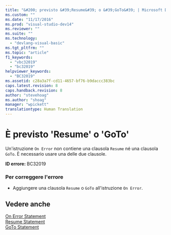 ```yaml
---
title: "&#200; previsto &#39;Resume&#39; o &#39;GoTo&#39; | Microsoft Docs"
ms.custom: ""
ms.date: "11/17/2016"
ms.prod: "visual-studio-dev14"
ms.reviewer: ""
ms.suite: ""
ms.technology: 
  - "devlang-visual-basic"
ms.tgt_pltfrm: ""
ms.topic: "article"
f1_keywords: 
  - "vbc32019"
  - "bc32019"
helpviewer_keywords: 
  - "BC32019"
ms.assetid: c28a3a7f-cd11-4657-bf76-b9daccc383bc
caps.latest.revision: 8
caps.handback.revision: 8
author: "stevehoag"
ms.author: "shoag"
manager: "wpickett"
translationtype: Human Translation
---
```

# &#200; previsto &#39;Resume&#39; o &#39;GoTo&#39;
Un'istruzione `On Error` non contiene una clausola `Resume` né una clausola `GoTo`. È necessario usare una delle due clausole.  
  
 **ID errore:** BC32019  
  
### Per correggere l'errore  
  
-   Aggiungere una clausola `Resume` o `GoTo` all'istruzione `On Error`.  
  
## Vedere anche  
 [On Error Statement](../../visual-basic/language-reference/statements/on-error-statement.md)   
 [Resume Statement](../../visual-basic/language-reference/statements/resume-statement.md)   
 [GoTo Statement](../../visual-basic/language-reference/statements/goto-statement.md)